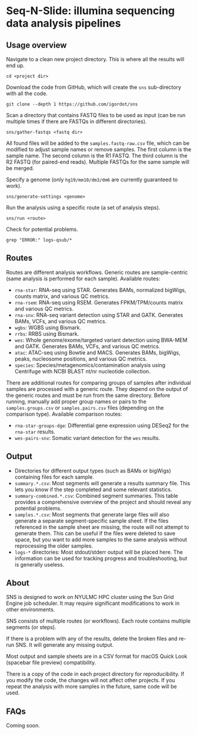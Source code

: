 # Seq-N-Slide: illumina sequencing data analysis pipelines

## Usage overview

Navigate to a clean new project directory. This is where all the results will end up.
```
cd <project dir>
```

Download the code from GitHub, which will create the `sns` sub-directory with all the code.
```
git clone --depth 1 https://github.com/igordot/sns
```

Scan a directory that contains FASTQ files to be used as input (can be run multiple times if there are FASTQs in different directories).
```
sns/gather-fastqs <fastq dir>
```
All found files will be added to the `samples.fastq-raw.csv` file, which can be modified to adjust sample names or remove samples. The first column is the sample name. The second column is the R1 FASTQ. The third column is the R2 FASTQ (for paired-end reads). Multiple FASTQs for the same sample will be merged.

Specify a genome (only `hg19/mm10/dm3/dm6` are currently guaranteed to work).
```
sns/generate-settings <genome>
```

Run the analysis using a specific route (a set of analysis steps).
```
sns/run <route>
```

Check for potential problems.
```
grep "ERROR:" logs-qsub/*
```

## Routes

Routes are different analysis workflows. Generic routes are sample-centric (same analysis is performed for each sample). Available routes:
* `rna-star`: RNA-seq using STAR. Generates BAMs, normalized bigWigs, counts matrix, and various QC metrics.
* `rna-rsem`: RNA-seq using RSEM. Generates FPKM/TPM/counts matrix and various QC metrics.
* `rna-snv`: RNA-seq variant detection using STAR and GATK. Generates BAMs, VCFs, and various QC metrics.
* `wgbs`: WGBS using Bismark.
* `rrbs`: RRBS using Bismark.
* `wes`: Whole genome/exome/targeted variant detection using BWA-MEM and GATK. Generates BAMs, VCFs, and various QC metrics.
* `atac`: ATAC-seq using Bowtie and MACS. Generates BAMs, bigWigs, peaks, nucleosome positions, and various QC metrics.
* `species`: Species/metagenomics/contamination analysis using Centrifuge with NCBI BLAST nt/nr nucleotide collection.

There are additional routes for comparing groups of samples after individual samples are processed with a generic route. They depend on the output of the generic routes and must be run from the same directory. Before running, manually add proper group names or pairs to the `samples.groups.csv` or `samples.pairs.csv` files (depending on the comparison type). Available comparison routes:
* `rna-star-groups-dge`: Differential gene expression using DESeq2 for the `rna-star` results.
* `wes-pairs-snv`: Somatic variant detection for the `wes` results.

## Output

* Directories for different output types (such as BAMs or bigWigs) containing files for each sample.
* `summary.*.csv`: Most segments will generate a results summary file. This lets you know if the step completed and some relevant statistics.
* `summary-combined.*.csv`: Combined segment summaries. This table provides a comprehensive overview of the project and should reveal any potential problems.
* `samples.*.csv`: Most segments that generate large files will also generate a separate segment-specific sample sheet. If the files referenced in the sample sheet are missing, the route will not attempt to generate them. This can be useful if the files were deleted to save space, but you want to add more samples to the same analysis without reprocessing the older samples.
* `logs-*` directories: Most stdout/stderr output will be placed here. The information can be used for tracking progress and troubleshooting, but is generally useless.

## About

SNS is designed to work on NYULMC HPC cluster using the Sun Grid Engine job scheduler. It may require significant modifications to work in other environments.

SNS consists of multiple routes (or workflows). Each route contains multiple segments (or steps).

If there is a problem with any of the results, delete the broken files and re-run SNS. It will generate any missing output.

Most output and sample sheets are in a CSV format for macOS Quick Look (spacebar file preview) compatibility.

There is a copy of the code in each project directory for reproducibility. If you modify the code, the changes will not affect other projects. If you repeat the analysis with more samples in the future, same code will be used.

## FAQs

Coming soon.

